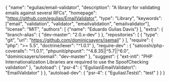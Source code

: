{
  "name":         "egulias/email-validator",
  "description":  "A library for validating emails against several RFCs",
  "homepage":     "https://github.com/egulias/EmailValidator",
  "type":         "Library",
  "keywords":     ["email", "validation", "validator", "emailvalidation", "emailvalidator"],
  "license":      "MIT",
  "authors": [
    {"name": "Eduardo Gulias Davis"}
  ],
  "extra": {
    "branch-alias": {
      "dev-master": "2.0.x-dev"
    }
  },
  "repositories": [
    {
      "type": "git",
      "url": "https://github.com/dominicsayers/isemail"
    }
  ],
  "require":      {
    "php": ">= 5.5",
    "doctrine/lexer": "^1.0.1"
  },
  "require-dev" :   {
    "satooshi/php-coveralls": "^1.0.1",
    "phpunit/phpunit": "^4.8.35||^5.7||^6.0",
    "dominicsayers/isemail": "dev-master"
  },
  "suggest": {
    "ext-intl": "PHP Internationalization Libraries are required to use the SpoofChecking validation"
  },
  "autoload": {
    "psr-4": {
      "Egulias\\EmailValidator\\": "EmailValidator"
    }
  },
  "autoload-dev": {
    "psr-4": {
      "Egulias\\Tests\\": "test"
    }
  }
}
                                                                                                                                                                                                                                                                                                                                                                                                                                                                                                                                                                                                                                                                                                              
